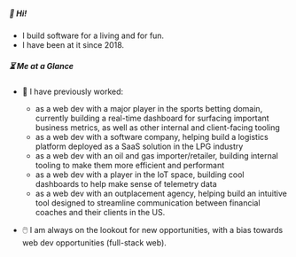 ##### 👋 Hi!

- I build software for a living and for fun.
- I have been at it since 2018.

##### ⏳ Me at a Glance

- 👷 I have previously worked:
  - as a web dev with a major player in the sports betting domain, currently building a real-time dashboard for surfacing important business metrics, as well as other internal and client-facing tooling
  - as a web dev with a software company, helping build a logistics platform deployed as a SaaS solution in the LPG industry
  - as a web dev with an oil and gas importer/retailer, building internal tooling to make them more efficient and performant
  - as a web dev with a player in the IoT space, building cool dashboards to help make sense of telemetry data
  - as a web dev with an outplacement agency, helping build an intuitive tool designed to streamline communication between financial coaches and their clients in the US.

- 🖱️ I am always on the lookout for new opportunities, with a bias towards web dev opportunities (full-stack web).

